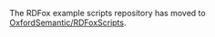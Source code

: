 The RDFox example scripts repository has moved to [OxfordSemantic/RDFoxScripts](https://github.com/OxfordSemantic/RDFoxScripts).
